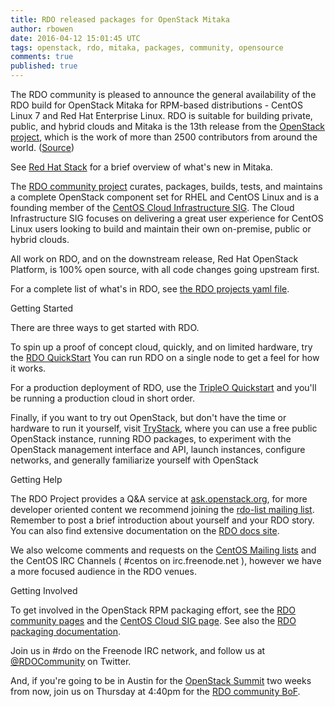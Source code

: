 ```yaml
---
title: RDO released packages for OpenStack Mitaka
author: rbowen
date: 2016-04-12 15:01:45 UTC
tags: openstack, rdo, mitaka, packages, community, opensource
comments: true
published: true
---
```


The RDO community is pleased to announce the general availability of the RDO build for OpenStack Mitaka for RPM-based distributions - CentOS Linux 7 and Red Hat Enterprise Linux. RDO is suitable for building private, public, and hybrid clouds and Mitaka is the 13th release from the [OpenStack project](http://openstack.org), which is the work of more than 2500 contributors from around the world. 
([Source](http://stackalytics.com/))

See [Red Hat Stack](http://redhatstackblog.redhat.com/2016/03/21/learn-whats-coming-in-openstack-mitaka/) for a brief overview of what's new in Mitaka.

The [RDO community project](https://www.rdoproject.org/) curates, packages, builds, tests, and maintains a complete OpenStack component set for RHEL and CentOS Linux and is a founding member of the [CentOS Cloud Infrastructure SIG](https://wiki.centos.org/SpecialInterestGroup/Cloud). The Cloud Infrastructure SIG focuses on delivering a great user experience for CentOS Linux users looking to build and maintain their own on-premise, public or hybrid clouds.

All work on RDO, and on the downstream release, Red Hat OpenStack Platform, is 100% open source, with all code changes going upstream first. 

For a complete list of what's in RDO, see [the RDO projects yaml file](https://github.com/redhat-openstack/rdoinfo/blob/master/rdo.yml).


Getting Started

There are three ways to get started with RDO.

To spin up a proof of concept cloud, quickly, and on limited hardware, try the [RDO QuickStart](http://rdoproject.org/Quickstart)  You can run RDO on a single node to get a feel for how it works.

For a production deployment of RDO, use the [TripleO Quickstart](https://www.rdoproject.org/tripleo/) and you'll be running a production cloud in short order.

Finally, if you want to try out OpenStack, but don't have the time or hardware to run it yourself, visit [TryStack](http://trystack.org/), where you can use a free public OpenStack instance, running RDO packages, to experiment with the OpenStack management interface and API, launch instances, configure networks, and generally familiarize yourself with OpenStack


Getting Help
    
The RDO Project provides a Q&A service at [ask.openstack.org](http://ask.openstack.org), for more developer oriented content we recommend joining the [rdo-list mailing list](https://www.redhat.com/mailman/listinfo/rdo-list). Remember to post a brief introduction about yourself and your RDO story. You can also find extensive documentation on the [RDO docs site](https://www.rdoproject.org/documentation).

We also welcome comments and requests on the [CentOS Mailing lists](https://lists.centos.org/) and the CentOS IRC Channels ( #centos on irc.freenode.net ), however we have a more focused audience in the RDO venues.


Getting Involved

To get involved in the OpenStack RPM packaging effort, see the [RDO community pages](https://www.rdoproject.org/community/) and the [CentOS Cloud SIG page](https://wiki.centos.org/SpecialInterestGroup/Cloud). See also the [RDO packaging documentation](https://www.rdoproject.org/packaging/).

Join us in #rdo on the Freenode IRC network, and follow us at [@RDOCommunity](http://twitter.com/rdocommunity) on Twitter.

And, if you're going to be in Austin for the [OpenStack Summit](http://openstack.org/summit/) two weeks from now, join us on Thursday at 4:40pm for the [RDO community BoF](https://goo.gl/P6kyWR).